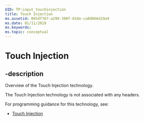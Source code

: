 ```yaml
---
UID: TP:input_touchinjection
title: Touch Injection
ms.assetid: 095df767-a299-390f-810e-ca89066d19a9
ms.date: 01/11/2019
ms.keywords: 
ms.topic: conceptual
---
```


# Touch Injection

## -description

Overview of the Touch Injection technology.

The Touch Injection technology is not associated with any headers.

For programming guidance for this technology, see:
* [Touch Injection](https://docs.microsoft.com/previous-versions/windows/desktop/input_touchinjection)

